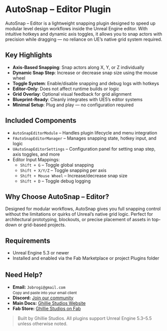 # AutoSnap – Editor Plugin

AutoSnap – Editor is a lightweight snapping plugin designed to speed up modular level design workflows inside the Unreal Engine editor. With intuitive hotkeys and dynamic axis toggles, it allows you to snap actors with precision while dragging — no reliance on UE’s native grid system required.

<div style="margin-top: 1rem;"></div>

## Key Highlights

- **Axis-Based Snapping**: Snap actors along X, Y, or Z individually
- **Dynamic Snap Step**: Increase or decrease snap size using the mouse wheel
- **Toggle System**: Enable/disable snapping and debug logs with hotkeys
- **Editor-Only**: Does not affect runtime builds or logic
- **Grid Overlay**: Optional visual feedback for grid alignment
- **Blueprint-Ready**: Cleanly integrates with UE5’s editor systems
- **Minimal Setup**: Plug and play — no configuration required

<div style="margin-top: 1rem;"></div>

## Included Components

- `AutoSnapEditorModule` – Handles plugin lifecycle and menu integration
- `FAutoSnapEditorManager` – Manages snapping state, hotkey input, and logic
- `UAutoSnapEditorSettings` – Configuration panel for setting snap step, axis toggles, and more
- Editor Input Mappings:
  - `Shift + G` – Toggle global snapping
  - `Shift + X/Y/Z` – Toggle snapping per axis
  - `Shift + Mouse Wheel` – Increase/decrease snap size
  - `Shift + D` – Toggle debug logging

<div style="margin-top: 1rem;"></div>

## Why Choose AutoSnap – Editor?

Designed for modular workflows, AutoSnap gives you full snapping control without the limitations or quirks of Unreal’s native grid logic. Perfect for architectural prototyping, blockouts, or precise placement of assets in top-down or grid-based projects.

<div style="margin-top: 1rem;"></div>

## Requirements

- Unreal Engine 5.3 or newer
- Installed and enabled via the Fab Marketplace or project Plugins folder

<div style="margin-top: 2rem;"></div>

<h2>Need Help?</h2>

<ul>
  <li>
     <strong>Email:</strong> <code>Jobrogi@gmail.com</code><br />
    <small>Copy and paste into your email client</small>
  </li>
  <li>
     <strong>Discord:</strong>
    <a href="https://discord.gg/AFVyqXBSRW" target="_blank" rel="noopener noreferrer">
      Join our community
    </a>
  </li>
  <li>
     <strong>Main Docs:</strong>
    <a href="https://jobrogi.github.io/GhillieStudios" target="_blank" rel="noopener noreferrer">
      Ghillie Studios Website
    </a>
  </li>
  <li>
     <strong>Fab Store:</strong>
    <a href="https://www.fab.com/sellers/Ghillie%20Studios" target="_blank" rel="noopener noreferrer">
      Ghillie Studios on Fab
    </a>
  </li>
</ul>

<blockquote>
  Built by Ghillie Studios. All plugins support Unreal Engine 5.3–5.5 unless otherwise noted.
</blockquote>
